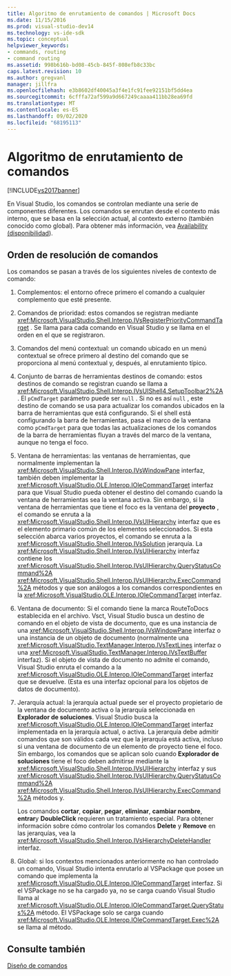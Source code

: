 ```yaml
---
title: Algoritmo de enrutamiento de comandos | Microsoft Docs
ms.date: 11/15/2016
ms.prod: visual-studio-dev14
ms.technology: vs-ide-sdk
ms.topic: conceptual
helpviewer_keywords:
- commands, routing
- command routing
ms.assetid: 998b616b-bd08-45cb-845f-808efb8c33bc
caps.latest.revision: 10
ms.author: gregvanl
manager: jillfra
ms.openlocfilehash: e3b8602df40045a3f4e1fc91fee92151bf5dd4ea
ms.sourcegitcommit: 6cfffa72af599a9d667249caaaa411bb28ea69fd
ms.translationtype: MT
ms.contentlocale: es-ES
ms.lasthandoff: 09/02/2020
ms.locfileid: "68195113"
---
```

# <a name="command-routing-algorithm"></a>Algoritmo de enrutamiento de comandos
[!INCLUDE[vs2017banner](../../includes/vs2017banner.md)]

En Visual Studio, los comandos se controlan mediante una serie de componentes diferentes. Los comandos se enrutan desde el contexto más interno, que se basa en la selección actual, al contexto externo (también conocido como global). Para obtener más información, vea [Availability (disponibilidad](../../extensibility/internals/command-availability.md)).  
  
## <a name="order-of-command-resolution"></a>Orden de resolución de comandos  
 Los comandos se pasan a través de los siguientes niveles de contexto de comando:  
  
1. Complementos: el entorno ofrece primero el comando a cualquier complemento que esté presente.  
  
2. Comandos de prioridad: estos comandos se registran mediante <xref:Microsoft.VisualStudio.Shell.Interop.IVsRegisterPriorityCommandTarget> . Se llama para cada comando en Visual Studio y se llama en el orden en el que se registraron.  
  
3. Comandos del menú contextual: un comando ubicado en un menú contextual se ofrece primero al destino del comando que se proporciona al menú contextual y, después, al enrutamiento típico.  
  
4. Conjunto de barras de herramientas destinos de comando: estos destinos de comando se registran cuando se llama a <xref:Microsoft.VisualStudio.Shell.Interop.IVsUIShell4.SetupToolbar2%2A> . El `pCmdTarget` parámetro puede ser `null` . Si no es así `null` , este destino de comando se usa para actualizar los comandos ubicados en la barra de herramientas que está configurando. Si el shell está configurando la barra de herramientas, pasa el marco de la ventana como `pCmdTarget` para que todas las actualizaciones de los comandos de la barra de herramientas fluyan a través del marco de la ventana, aunque no tenga el foco.  
  
5. Ventana de herramientas: las ventanas de herramientas, que normalmente implementan la <xref:Microsoft.VisualStudio.Shell.Interop.IVsWindowPane> interfaz, también deben implementar la <xref:Microsoft.VisualStudio.OLE.Interop.IOleCommandTarget> interfaz para que Visual Studio pueda obtener el destino del comando cuando la ventana de herramientas sea la ventana activa. Sin embargo, si la ventana de herramientas que tiene el foco es la ventana del **proyecto** , el comando se enruta a la <xref:Microsoft.VisualStudio.Shell.Interop.IVsUIHierarchy> interfaz que es el elemento primario común de los elementos seleccionados. Si esta selección abarca varios proyectos, el comando se enruta a la <xref:Microsoft.VisualStudio.Shell.Interop.IVsSolution> jerarquía. La <xref:Microsoft.VisualStudio.Shell.Interop.IVsUIHierarchy> interfaz contiene los <xref:Microsoft.VisualStudio.Shell.Interop.IVsUIHierarchy.QueryStatusCommand%2A> <xref:Microsoft.VisualStudio.Shell.Interop.IVsUIHierarchy.ExecCommand%2A> métodos y que son análogos a los comandos correspondientes en la <xref:Microsoft.VisualStudio.OLE.Interop.IOleCommandTarget> interfaz.  
  
6. Ventana de documento: Si el comando tiene la marca RouteToDocs establecida en el archivo. Vsct, Visual Studio busca un destino de comando en el objeto de vista de documento, que es una instancia de una <xref:Microsoft.VisualStudio.Shell.Interop.IVsWindowPane> interfaz o una instancia de un objeto de documento (normalmente una <xref:Microsoft.VisualStudio.TextManager.Interop.IVsTextLines> interfaz o una <xref:Microsoft.VisualStudio.TextManager.Interop.IVsTextBuffer> interfaz). Si el objeto de vista de documento no admite el comando, Visual Studio enruta el comando a la <xref:Microsoft.VisualStudio.OLE.Interop.IOleCommandTarget> interfaz que se devuelve. (Esta es una interfaz opcional para los objetos de datos de documento).  
  
7. Jerarquía actual: la jerarquía actual puede ser el proyecto propietario de la ventana de documento activa o la jerarquía seleccionada en **Explorador de soluciones**. Visual Studio busca la <xref:Microsoft.VisualStudio.OLE.Interop.IOleCommandTarget> interfaz implementada en la jerarquía actual, o activa. La jerarquía debe admitir comandos que son válidos cada vez que la jerarquía está activa, incluso si una ventana de documento de un elemento de proyecto tiene el foco. Sin embargo, los comandos que se aplican solo cuando **Explorador de soluciones** tiene el foco deben admitirse mediante la <xref:Microsoft.VisualStudio.Shell.Interop.IVsUIHierarchy> interfaz y sus <xref:Microsoft.VisualStudio.Shell.Interop.IVsUIHierarchy.QueryStatusCommand%2A> <xref:Microsoft.VisualStudio.Shell.Interop.IVsUIHierarchy.ExecCommand%2A> métodos y.  
  
     Los comandos **cortar**, **copiar**, **pegar**, **eliminar**, **cambiar nombre**, **entrar**y **DoubleClick** requieren un tratamiento especial. Para obtener información sobre cómo controlar los comandos **Delete** y **Remove** en las jerarquías, vea la <xref:Microsoft.VisualStudio.Shell.Interop.IVsHierarchyDeleteHandler> interfaz.  
  
8. Global: si los contextos mencionados anteriormente no han controlado un comando, Visual Studio intenta enrutarlo al VSPackage que posee un comando que implementa la <xref:Microsoft.VisualStudio.OLE.Interop.IOleCommandTarget> interfaz. Si el VSPackage no se ha cargado ya, no se carga cuando Visual Studio llama al <xref:Microsoft.VisualStudio.OLE.Interop.IOleCommandTarget.QueryStatus%2A> método. El VSPackage solo se carga cuando <xref:Microsoft.VisualStudio.OLE.Interop.IOleCommandTarget.Exec%2A> se llama al método.  
  
## <a name="see-also"></a>Consulte también  
 [Diseño de comandos](../../extensibility/internals/command-design.md)
